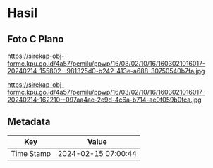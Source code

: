 # Hasil

## Foto C Plano

https://sirekap-obj-formc.kpu.go.id/4a57/pemilu/ppwp/16/03/02/10/16/1603021016017-20240214-155802--981325d0-b242-413e-a688-30750540b7fa.jpg

https://sirekap-obj-formc.kpu.go.id/4a57/pemilu/ppwp/16/03/02/10/16/1603021016017-20240214-162210--097aa4ae-2e9d-4c6a-b714-ae0f059b0fca.jpg


## Metadata

| Key        | Value               |
| ---------- | ------------------- |
| Time Stamp | 2024-02-15 07:00:44 |



